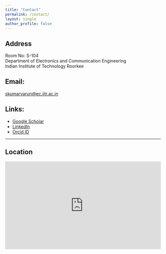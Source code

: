 ```yaml
---
title: "Contact"
permalink: /contact/
layout: single
author_profile: false
---
```


## Address   
Room No: S-104  
Department of Electronics and Communication Engineering  
Indian Institute of Technology Roorkee  

## Email:  
[skumarvarun@ec.iitr.ac.in](mailto:skumarvarun@ec.iitr.ac.in)  

## Links:  
- [Google Scholar](https://scholar.google.com/citations?user=vQ6OK3wAAAAJ&hl=en)  
- [LinkedIn](https://www.linkedin.com/in/sanjeev-kumar-varun-19b542170/)  
- [Orcid ID](https://orcid.org/0000-0002-0432-4892)  

---
## Location  
<div style="position:relative; overflow:hidden; padding-top:56.25%;">
  <iframe 
    src="https://www.google.com/maps/embed?pb=!1m18!1m12!1m3!1d3457.227828421579!2d77.89398441444277!3d29.865295981950223!2m3!1f0!2f0!3f0!3m2!1i1024!2i768!4f13.1!3m3!1m2!1s0x390eb3f596df0c89%3A0xdeb39fc5ed37a6d4!2sIndian%20Institute%20of%20Technology%20Roorkee!5e0!3m2!1sen!2sin!4v1695763912345!5m2!1sen!2sin"
    style="position:absolute; top:0; left:0; width:100%; height:100%; border:0;"
    allowfullscreen
    loading="lazy"
    referrerpolicy="no-referrer-when-downgrade">
  </iframe>
</div>
